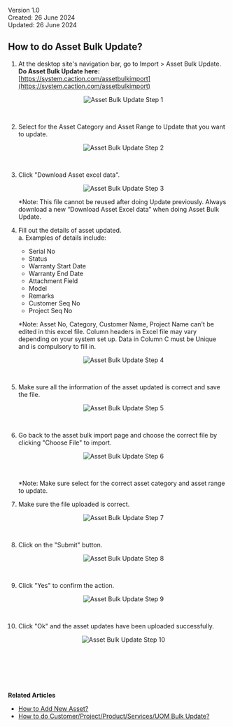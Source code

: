 Version 1.0<br>
Created: 26 June 2024<br>
Updated: 26 June 2024<br>
## How to do Asset Bulk Update?

  1. At the desktop site's navigation bar, go to Import > Asset Bulk Update.<br>
     **Do Asset Bulk Update here:** [https://system.caction.com/assetbulkimport](https://system.caction.com/assetbulkimport)<br>

     <p align="center">
       <img src="img/Asset_Bulk_Update_Step_1.png" alt="Asset Bulk Update Step 1">
     </p><br>

  2. Select for the Asset Category and Asset Range to Update that you want to update.<br>

     <p align="center">
       <img src="img/Asset_Bulk_Update_Step_2.png" alt="Asset Bulk Update Step 2">
     </p><br>

  3. Click "Download Asset excel data".<br>

     <p align="center">
       <img src="img/Asset_Bulk_Update_Step_3.png" alt="Asset Bulk Update Step 3">
     </p>

     *Note: This file cannot be reused after doing Update previously. Always download a new “Download Asset Excel data” when doing Asset Bulk Update.<br>

   
  4. Fill out the details of asset updated.<br>
     a. Examples of details include:<br>
     - Serial No
     - Status
     - Warranty Start Date
     - Warranty End Date
     - Attachment Field
     - Model
     - Remarks
     - Customer Seq No
     - Project Seq No

     *Note: Asset No, Category, Customer Name, Project Name can't be edited in this excel file. Column headers in Excel file may vary depending on your system set up. 
Data in Column C must be Unique and is compulsory to fill in. 

     <p align="center">
       <img src="img/Asset_Bulk_Update_Step_4.png" alt="Asset Bulk Update Step 4">
     </p><br>

  5. Make sure all the information of the asset updated is correct and save the file.

     <p align="center">
       <img src="img/Asset_Bulk_Update_Step_5.png" alt="Asset Bulk Update Step 5">
     </p><br>

  6. Go back to the asset bulk import page and choose the correct file by clicking "Choose File" to import.

     <p align="center">
       <img src="img/Asset_Bulk_Update_Step_6.png" alt="Asset Bulk Update Step 6">
     </p><br>

     *Note: Make sure select for the correct asset category and asset range to update.

  7. Make sure the file uploaded is correct.

     <p align="center">
       <img src="img/Asset_Bulk_Update_Step_7.png" alt="Asset Bulk Update Step 7">
     </p><br>

  8. Click on the "Submit" button.

     <p align="center">
       <img src="img/Asset_Bulk_Update_Step_8.png" alt="Asset Bulk Update Step 8">
     </p><br>

  9. Click "Yes" to confirm the action.

     <p align="center">
       <img src="img/Asset_Bulk_Update_Step_9.png" alt="Asset Bulk Update Step 9">
     </p><br>
  
  10. Click "Ok" and the asset updates have been uploaded successfully.

      <p align="center">
        <img src="img/Asset_Bulk_Update_Step_10.png" alt="Asset Bulk Update Step 10">
      </p><br> 
  <br><br><br>

**Related Articles**<br>
- [How to Add New Asset?](How_to_Add_New_Asset.md)
- [How to do Customer/Project/Product/Services/UOM Bulk Update?](Customer_Bulk_Update.md)

<!-- [Link Text](https://salesconnection.github.io/Sales-Connection-Support/Asset_Bulk_Update.html) -->
